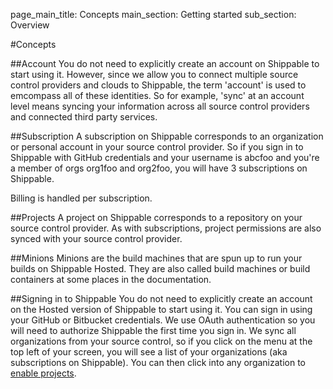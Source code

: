 page_main_title: Concepts
main_section: Getting started
sub_section: Overview

#Concepts

##Account
You do not need to explicitly create an account on Shippable to start using it. However, since we allow you to connect multiple source control providers and clouds to Shippable, the term 'account' is used to emcompass all of these identities. So for example, 'sync' at an account level means syncing your information across all source control providers and connected third party services.

##Subscription
A subscription on Shippable corresponds to an organization or personal account in your source control provider. So if you sign in to Shippable with GitHub credentials and your username is abcfoo and you're a member of orgs org1foo and org2foo, you will have 3 subscriptions on Shippable.

Billing is handled per subscription.

##Projects
A project on Shippable corresponds to a repository on your source control provider. As with subscriptions, project permissions are also synced with your source control provider.

##Minions
Minions are the build machines that are spun up to run your builds on Shippable Hosted. They are also called build machines or build containers at some places in the documentation.

##Signing in to Shippable
You do not need to explicitly create an account on the Hosted version of Shippable to start using it. You can sign in using your GitHub or Bitbucket credentials. We use OAuth authentication so you will need to authorize Shippable the first time you sign in. We sync all organizations from your source control, so if you click on the <i class="fa fa-bars" aria-hidden="true"></i> menu at the top left of your screen, you will see a list of your organizations (aka subscriptions on Shippable). You can then click into any organization to [enable projects](enable-project/).
